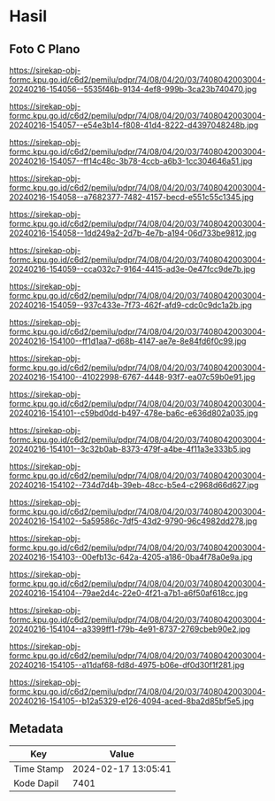 # Hasil

## Foto C Plano

https://sirekap-obj-formc.kpu.go.id/c6d2/pemilu/pdpr/74/08/04/20/03/7408042003004-20240216-154056--5535f46b-9134-4ef8-999b-3ca23b740470.jpg

https://sirekap-obj-formc.kpu.go.id/c6d2/pemilu/pdpr/74/08/04/20/03/7408042003004-20240216-154057--e54e3b14-f808-41d4-8222-d4397048248b.jpg

https://sirekap-obj-formc.kpu.go.id/c6d2/pemilu/pdpr/74/08/04/20/03/7408042003004-20240216-154057--ff14c48c-3b78-4ccb-a6b3-1cc304646a51.jpg

https://sirekap-obj-formc.kpu.go.id/c6d2/pemilu/pdpr/74/08/04/20/03/7408042003004-20240216-154058--a7682377-7482-4157-becd-e551c55c1345.jpg

https://sirekap-obj-formc.kpu.go.id/c6d2/pemilu/pdpr/74/08/04/20/03/7408042003004-20240216-154058--1dd249a2-2d7b-4e7b-a194-06d733be9812.jpg

https://sirekap-obj-formc.kpu.go.id/c6d2/pemilu/pdpr/74/08/04/20/03/7408042003004-20240216-154059--cca032c7-9164-4415-ad3e-0e47fcc9de7b.jpg

https://sirekap-obj-formc.kpu.go.id/c6d2/pemilu/pdpr/74/08/04/20/03/7408042003004-20240216-154059--937c433e-7f73-462f-afd9-cdc0c9dc1a2b.jpg

https://sirekap-obj-formc.kpu.go.id/c6d2/pemilu/pdpr/74/08/04/20/03/7408042003004-20240216-154100--ff1d1aa7-d68b-4147-ae7e-8e84fd6f0c99.jpg

https://sirekap-obj-formc.kpu.go.id/c6d2/pemilu/pdpr/74/08/04/20/03/7408042003004-20240216-154100--41022998-6767-4448-93f7-ea07c59b0e91.jpg

https://sirekap-obj-formc.kpu.go.id/c6d2/pemilu/pdpr/74/08/04/20/03/7408042003004-20240216-154101--c59bd0dd-b497-478e-ba6c-e636d802a035.jpg

https://sirekap-obj-formc.kpu.go.id/c6d2/pemilu/pdpr/74/08/04/20/03/7408042003004-20240216-154101--3c32b0ab-8373-479f-a4be-4f11a3e333b5.jpg

https://sirekap-obj-formc.kpu.go.id/c6d2/pemilu/pdpr/74/08/04/20/03/7408042003004-20240216-154102--734d7d4b-39eb-48cc-b5e4-c2968d66d627.jpg

https://sirekap-obj-formc.kpu.go.id/c6d2/pemilu/pdpr/74/08/04/20/03/7408042003004-20240216-154102--5a59586c-7df5-43d2-9790-96c4982dd278.jpg

https://sirekap-obj-formc.kpu.go.id/c6d2/pemilu/pdpr/74/08/04/20/03/7408042003004-20240216-154103--00efb13c-642a-4205-a186-0ba4f78a0e9a.jpg

https://sirekap-obj-formc.kpu.go.id/c6d2/pemilu/pdpr/74/08/04/20/03/7408042003004-20240216-154104--79ae2d4c-22e0-4f21-a7b1-a6f50af618cc.jpg

https://sirekap-obj-formc.kpu.go.id/c6d2/pemilu/pdpr/74/08/04/20/03/7408042003004-20240216-154104--a3399ff1-f79b-4e91-8737-2769cbeb90e2.jpg

https://sirekap-obj-formc.kpu.go.id/c6d2/pemilu/pdpr/74/08/04/20/03/7408042003004-20240216-154105--a11daf68-fd8d-4975-b06e-df0d30f1f281.jpg

https://sirekap-obj-formc.kpu.go.id/c6d2/pemilu/pdpr/74/08/04/20/03/7408042003004-20240216-154105--b12a5329-e126-4094-aced-8ba2d85bf5e5.jpg


## Metadata

| Key        | Value               |
| ---------- | ------------------- |
| Time Stamp | 2024-02-17 13:05:41 |
| Kode Dapil | 7401                |



